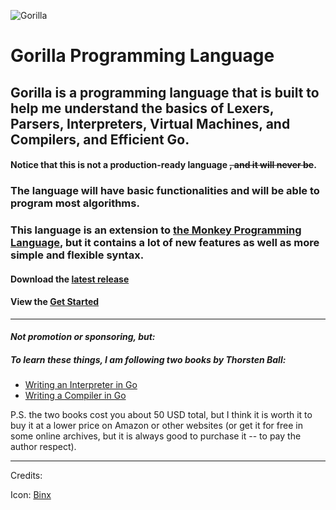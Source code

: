![Gorilla](https://i.imgur.com/lX7Vzr0.png)

# Gorilla Programming Language

## Gorilla is a programming language that is built to help me understand the basics of Lexers, Parsers, Interpreters, Virtual Machines, and Compilers, and Efficient Go.

#### Notice that this is not a production-ready language ~~, and it will never be~~.

### The language will have basic functionalities and will be able to program most algorithms.

### This language is an extension to [the Monkey Programming Language](https://monkeylang.org/), but it contains a lot of new features as well as more simple and flexible syntax.

#### Download the [latest release](https://github.com/SnowballSH/Gorilla/releases)

#### View the [Get Started](https://github.com/SnowballSH/Gorilla/blob/master/docs/start.md)

---

#### _Not promotion or sponsoring, but:_

##### To learn these things, I am following two books by Thorsten Ball:

- [Writing an Interpreter in Go](https://interpreterbook.com/)
- [Writing a Compiler in Go](https://compilerbook.com/)

P.S. the two books cost you about 50 USD total, but I think it is worth it to buy it at a lower price on
Amazon or other websites (or get it for free in some online archives, but it is always good to purchase it -- to pay the author respect).

---

Credits:

Icon: [Binx](https://github.com/Binx-Codes)
